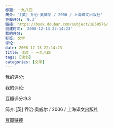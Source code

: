 ```yaml
---
标题: 一九八四
简介: "[英] 乔治·奥威尔 / 2006 / 上海译文出版社"
豆瓣评分: '9.3'
链接: https://book.douban.com/subject/1858576/
创建时间: '2008-12-13 22:14:23'
我的评分:
标签: 文学
评论:
date: 2008-12-13 22:14:23
title: 读过 - 一九八四
tags: [读书]
categories: [文学]
---
```


我的评分:

我的评论:

豆瓣评分:9.3

简介:[英] 乔治·奥威尔 / 2006 / 上海译文出版社

[豆瓣链接](https://book.douban.com/subject/1858576/)

